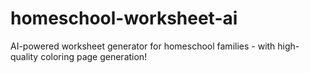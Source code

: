 # homeschool-worksheet-ai
AI-powered worksheet generator for homeschool families - with high-quality coloring page generation!
